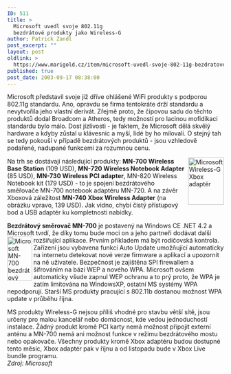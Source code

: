 ```yaml
---
ID: 511
title: >
  Microsoft uvedl svoje 802.11g
  bezdrátové produkty jako Wireless-G
author: Patrick Zandl
post_excerpt: ""
layout: post
oldlink: >
  https://www.marigold.cz/item/microsoft-uvedl-svoje-802-11g-bezdratove-produkty-jako-wireless-g
published: true
post_date: 2003-09-17 08:38:00
---
```

Microsoft představil svoje již dříve ohlášené WiFi produkty s podporou 802.11g standardu. Ano, opravdu se firma tentokráte drží standardu a nevytvořila jeho vlastní derivát. Zřejmě proto, že čipovou sadu do těchto produktů dodal Broadcom a Atheros, tedy možností pro lacinou mofidikaci standardu bylo málo. Dost jízlivosti - je faktem, že Microsoft dělá skvělý hardware a kdyby zůstal u klávesnic a myší, lidé by ho milovali. O stejný tah se tedy pokouší v případě bezdrátových produktů - jsou vzhledově podařené, nadupané funkcemi za rozumnou cenu. 
<p>
<IMG height=110 alt="Microsoft Wireless-G Xbox adaptér" src="/wp-content/uploads/ms-wifi1.gif" width=83 align=right>Na trh se dostávají následující produkty: <STRONG>MN-700 Wireless Base Station</STRONG> (109 USD), <STRONG>MN-720 Wireless Notebook Adapter</STRONG> (85 USD), <STRONG>MN-730 Wireless PCI adapter</STRONG>, MN-820 Wireless Notebook kit (179 USD) - to je spojení bezdrátového směřovače MN-700 notebook adaptéru MN-720. A na závěr Xboxová záležitost <STRONG>MN-740 Xbox Wireless Adapter</STRONG> (na obrázku vpravo, 139 USD). Jak vidno, chybí čistý přístupový bod a USB adaptér ku kompletnosti nabídky. 
<p>
<STRONG>Bezdrátový směrovač MN-700</STRONG> je postavený na Windows CE .NET 4.2 a Microsoft tvrdí, že díky tomu bude moci on a jeho partneři dodávat další rozšiřující aplikace. Prvním <IMG height=103 alt="Microsoft MN-700 bezdrátový router Wireless-G" src="/wp-content/uploads/ms-wifi2.gif" width=58 align=left>příkladem má být rodičovská kontrola. Zařízení jsou vybavena funkcí Auto Update umožňující automaticky na internetu detekovat nové verze firmware a aplikací a upozornit na ně uživatele. Bezpečnost je zajištěna SPI firewallem a šifrováním na bázi WEP a nového WPA. Microsoft ovšem automaticky všude zapnul WEP ochranu a to prý proto, že WPA je zatím limitována na WindowsXP, ostatní MS systémy WPA nepodporují. Starší MS produkty pracující s 802.11b dostanou možnost WPA update v průběhu října. 
<p>
MS produkty Wireless-G nejsou příliš vhodné pro stavbu větší sítě, jsou určeny pro malou kancelář nebo domácnost, kde vedou jednoduchostí instalace. Žádný produkt kromě PCI karty nemá možnost připojit externí anténu a MN-700 nemá ani možnost funkce v režimu bezdrátového mostu nebo opakovače. Všechny produkty kromě Xbox adaptéru budou dostupné tento měsíc, Xbox adaptér pak v říjnu a od listopadu bude v Xbox Live bundle programu. <BR><EM>Zdroj: Microsoft</EM></p>
